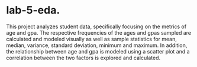 # lab-5-eda.
This project analyzes student data, specifically focusing on the metrics of age and gpa. The respective frequencies of the ages and gpas sampled are calculated and modeled visually as well as sample statistics for mean, median, variance, standard deviation, minimum and maximum. In addition, the relationship between age and gpa is modeled using a scatter plot and a correlation between the two factors is explored and calculated. 
